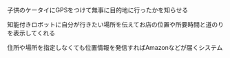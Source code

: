 子供のケータイにGPSをつけて無事に目的地に行ったかを知らせる

知能付きロボットに自分が行きたい場所を伝えてお店の位置や所要時間と道のりを表示してくれる

住所や場所を指定しなくても位置情報を発信すればAmazonなどが届くシステム
